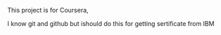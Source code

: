This project is for Coursera, 

I know git and github but ishould do this for getting sertificate from IBM
